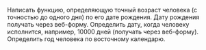 Написать функцию, определяющую точный возраст человека (с точностью до одного
дня) по его дате рождения. Дату рождения получать через веб-форму. Определить дату,
когда человеку исполнится, например, 10000 дней (получать через веб-форму). Определить
год человека по восточному календарю.
